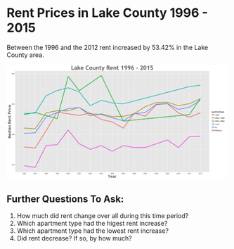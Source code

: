 Rent Prices in Lake County 1996 - 2015
================

Between the 1996 and the 2012 rent increased by 53.42% in the Lake County area.

![](../images/lakecounty.png)

Further Questions To Ask:
-------------------------

1.  How much did rent change over all during this time period?
2.  Which apartment type had the higest rent increase?
3.  Which apartment type had the lowest rent increase?
4.  Did rent decrease? If so, by how much?
